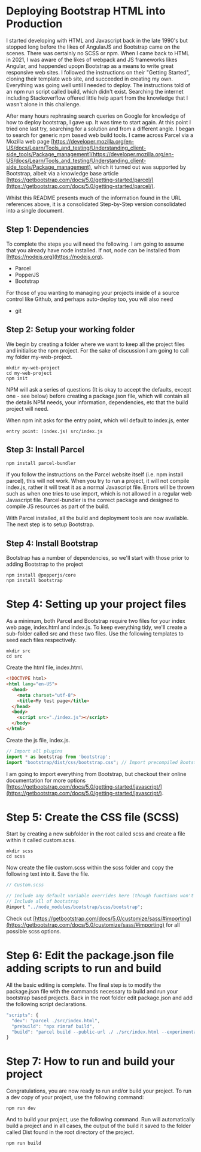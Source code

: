 # Deploying Bootstrap HTML into Production

I started developing with HTML and Javascript back in the late 1990's but stopped long before the likes of AngularJS and Bootstrap came on the scenes.  There was certainly no SCSS or npm.  When I came back to HTML in 2021, I was aware of the likes of webpack and JS frameworks likes Angular, and happended upopn Bootstrap as a means to write great responsive web sites.  I followed the instructions on their "Getting Started", cloning their template web site, and succeeded in creating my own.  Everything was going well until I needed to deploy.  The instructions told of an npm run script called build, which didn't exist.  Searching the internet including Stackoverflow offered little help apart from the knowledge that I wasn't alone in this challenge.

After many hours rephrasing search queries on Google for knowledge of how to deploy bootstrap, I gave up.  It was time to start again.  At this point I tried one last try, searching for a solution and from a different angle.  I began to search for generic npm based web build tools.  I came across Parcel via a Mozilla web page [https://developer.mozilla.org/en-US/docs/Learn/Tools_and_testing/Understanding_client-side_tools/Package_management](https://developer.mozilla.org/en-US/docs/Learn/Tools_and_testing/Understanding_client-side_tools/Package_management), which it turned out was supported by Bootstrap, albeit via a knowledge base article [https://getbootstrap.com/docs/5.0/getting-started/parcel/](https://getbootstrap.com/docs/5.0/getting-started/parcel/).

Whilst this README presents much of the information found in the URL references above, it is a consolidated Step-by-Step version consolidated into a single document.

## Step 1: Dependencies

To complete the steps you will need the following.  I am going to assume that you already have node installed.  If not, node can be installed from [https://nodejs.org](https://nodejs.org).
  
* Parcel
* PopperJS
* Bootstrap
  
For those of you wanting to managing your projects inside of a source control like Github, and perhaps auto-deploy too, you will also need
  
* git
  
## Step 2: Setup your working folder

We begin by creating a folder where we want to keep all the project files and initialise the npm project.  For the sake of discussion I am going to call my folder my-web-project.

```console
mkdir my-web-project
cd my-web-project
npm init
```

NPM will ask a series of questions (It is okay to accept the defaults, except one - see below) before creating a package.json file, which will contain all the details NPM needs, your information, dependencies, etc that the build project will need.
  
When npm init asks for the entry point, which will default to index.js, enter

```console
entry point: (index.js) src/index.js
```
  
## Step 3: Install Parcel
  
```console
npm install parcel-bundler
```

If you follow the instructions on the Parcel website itself (i.e. npm install parcel), this will not work.  When you try to run a project, it will not compile index.js, rather it will treat it as a normal Javascript file.  Errors will be thrown such as when one tries to use import, which is not allowed in a regular web Javascript file.  Parcel-bundler is the correct package and designed to compile JS resources as part of the build.

With Parcel installed, all the build and deployment tools are now available.  The next step is to setup Bootstrap.

## Step 4: Install Bootstrap

Bootstrap has a number of dependencies, so we'll start with those prior to adding Bootstrap to the project

```console
npm install @popperjs/core
npm install bootstrap
```

# Step 4: Setting up your project files

As a minimum, both Parcel and Bootstrap require two files for your index web page, index.html and index.js.  To keep everything tidy, we'll create a sub-folder called src and these two files.  Use the following templates to seed each files respectively.

```console
mkdir src
cd src
```

Create the html file, index.html.

```html
<!DOCTYPE html>
<html lang="en-US">
  <head>
    <meta charset="utf-8">
    <title>My test page</title>
  </head>
  <body>
    <script src="./index.js"></script>
  </body>
</html>
```

Create the js file, index.js.

```js
// Import all plugins
import * as bootstrap from 'bootstrap';
import "bootstrap/dist/css/bootstrap.css"; // Import precompiled Bootstrap css
```

I am going to import everything from Bootstrap, but checkout their online documentation for more options [https://getbootstrap.com/docs/5.0/getting-started/javascript/](https://getbootstrap.com/docs/5.0/getting-started/javascript/).

# Step 5: Create the CSS file (SCSS)

Start by creating a new subfolder in the root called scss and create a file within it called custom.scss.

```console
mkdir scss
cd scss
```

Now create the file custom.scss within the scss folder and copy the following text into it.  Save the file.

```js
// Custom.scss

// Include any default variable overrides here (though functions won't be available)
// Include all of bootstrap
@import "../node_modules/bootstrap/scss/bootstrap";
```

Check out [https://getbootstrap.com/docs/5.0/customize/sass/#importing](https://getbootstrap.com/docs/5.0/customize/sass/#importing) for all possible scss options.

# Step 6: Edit the package.json file adding scripts to run and build

All the basic editing is complete.  The final step is to modify the package.json file with the commands necessary to build and run your bootstrap based projects.
Back in the root folder edit package.json and add the following script declarations.

```js
"scripts": {
  "dev": "parcel ./src/index.html",
  "prebuild": "npx rimraf build",
  "build": "parcel build --public-url ./ ./src/index.html --experimental-scope-hoisting --out-dir build"
}
```

# Step 7: How to run and build your project

Congratulations, you are now ready to run and/or build your project.  To run a dev copy of your project, use the following command:

```console
npm run dev
```

And to build your project, use the following command.  Run will automatically build a project and in all cases, the output of the build it saved to the folder called Dist found in the root directory of the project.

```console
npm run build
```
